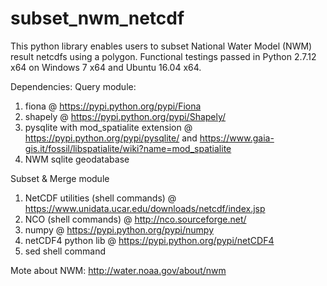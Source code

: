 # subset_nwm_netcdf

This python library enables users to subset National Water Model (NWM) result netcdfs using a polygon.
Functional testings passed in Python 2.7.12 x64 on Windows 7 x64 and Ubuntu 16.04 x64.

Dependencies:
Query module:
1) fiona @ https://pypi.python.org/pypi/Fiona
2) shapely @ https://pypi.python.org/pypi/Shapely/
3) pysqlite with mod_spatialite extension @ https://pypi.python.org/pypi/pysqlite/ and https://www.gaia-gis.it/fossil/libspatialite/wiki?name=mod_spatialite
4) NWM sqlite geodatabase

Subset & Merge module
1) NetCDF utilities (shell commands) @ https://www.unidata.ucar.edu/downloads/netcdf/index.jsp
2) NCO (shell commands) @ http://nco.sourceforge.net/
3) numpy @ https://pypi.python.org/pypi/numpy
4) netCDF4 python lib @ https://pypi.python.org/pypi/netCDF4
5) sed shell command


Mote about NWM: http://water.noaa.gov/about/nwm